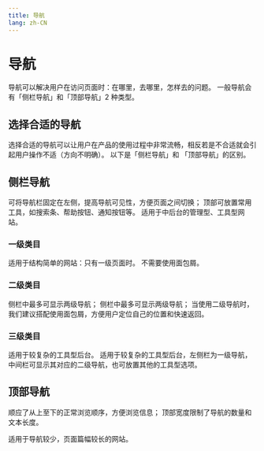 ```yaml
---
title: 导航
lang: zh-CN
---
```


<style>
:root {
  --categories-c-bg: #F9FAFC;
  --categories-c-page: #E5E9F2;
  --categories-c-overlay: white;
  --categories-c-text: #99A9BF;
  --categories-c-icon: #E5E9F2;
  --categories-c-line: #E5E9F2;
}

.dark {
  --categories-c-bg: #1D1E1F;
  --categories-c-page: #0A0A0A;
  --categories-c-overlay: #141414;
  --categories-c-text: #53637A;
  --categories-c-icon: #2F333D;
  --categories-c-line: #242529;
}
</style>

# 导航

导航可以解决用户在访问页面时：在哪里，去哪里，怎样去的问题。 一般导航会有「侧栏导航」和「顶部导航」2 种类型。

## 选择合适的导航

选择合适的导航可以让用户在产品的使用过程中非常流畅，相反若是不合适就会引起用户操作不适（方向不明确）。 以下是「侧栏导航」和 「顶部导航」的区别。

## 侧栏导航

可将导航栏固定在左侧，提高导航可见性，方便页面之间切换； 顶部可放置常用工具，如搜索条、帮助按钮、通知按钮等。 适用于中后台的管理型、工具型网站。

### 一级类目

适用于结构简单的网站：只有一级页面时。 不需要使用面包屑。

<L1Categories />

### 二级类目

侧栏中最多可显示两级导航； 侧栏中最多可显示两级导航； 当使用二级导航时，我们建议搭配使用面包屑，方便用户定位自己的位置和快速返回。

<L2Categories />

### 三级类目

适用于较复杂的工具型后台。 适用于较复杂的工具型后台，左侧栏为一级导航，中间栏可显示其对应的二级导航，也可放置其他的工具型选项。

<L3Categories />

## 顶部导航

顺应了从上至下的正常浏览顺序，方便浏览信息； 顶部宽度限制了导航的数量和文本长度。

适用于导航较少，页面篇幅较长的网站。

<TopNavigationExample />
